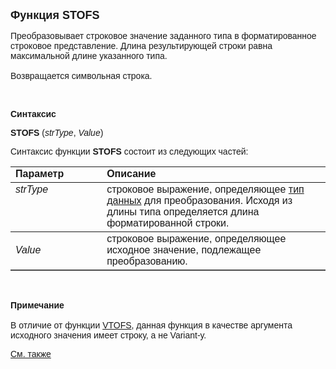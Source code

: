 <html>
<head>
<title>STOFS</title>
</head>

<body>

<p><strong><font size="4" face="Arial">Функция STOFS</font></strong></p>

<p><font face="Arial">Преобразовывает строковое значение заданного 
типа в форматированное строковое представление. Длина результирующей строки 
равна максимальной длине указанного типа.<br>
<br>
Возвращается символьная строка.</font></p>

<p class="label">&nbsp;</p>

<p class="label"><font face="Arial"><b>Синтаксис</b></font></p>

<p><font face="Arial"><strong>STOFS </strong>(<em>strType</em>, <em>
Value</em>)<br>
</font></p>

<p><font face="Arial">Синтаксис функции <strong>STOFS</strong>
состоит из следующих частей:</font></p>

<table border="1" cellPadding="5" cols="2" frame="below" rules="rows">
<TBODY>
  <tr vAlign="top">
    <td class="label" width="29%"><font face="Arial"><b>Параметр</b></font></td>
    <td class="label" width="71%"><font face="Arial"><strong>Описание</strong></font></td>
  </tr>
  <tr vAlign="top">
    <td width="29%"><em><font face="Arial">strType</font></em></td>
    <td width="71%"><font face="Arial">строковое выражение, 
	определяющее <a href="../../../types.html">тип данных</a> для преобразования. 
	Исходя из длины типа определяется длина форматированной строки.</font></td>
  </tr>
  <tr>
    <td width="29%"><em><font face="Arial">Value</font></em></td>
    <td width="71%"><font face="Arial">строковое выражение, 
	определяющее исходное значение, подлежащее преобразованию.</font></td>
  </tr>
</TBODY>
</table>

<p class="label">&nbsp;</p>

<p class="label"><font face="Arial"><b>Примечание<br>
<br>
</b>В отличие от функции <a href="VTOFS.html">VTOFS</a>, данная функция в 
качестве аргумента исходного значения имеет строку, а не Variant-у.</font></p>

<p class="label"><a href="VTOFS.html"><font face="Arial">См. также</font></a></p>
</body>
</html>
